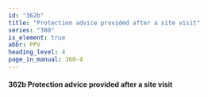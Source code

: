 ```yaml
---
id: "362b"
title: "Protection advice provided after a site visit"
series: "300"
is_element: true
abbr: PPV
heading_level: 4
page_in_manual: 360-4
---
```


#### 362b Protection advice provided after a site visit